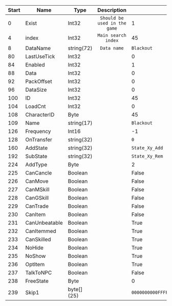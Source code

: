 |Start|Name|Type|Description|Example|
|---|---|---|:---:|---|
|0|Exist|Int32|`Should be used in the game`|1|
|4|index|Int32|`Main search index`|45|
|8|DataName|string(72)|`Data name`|`Blackout`|
|80|LastUseTick|Int32||0|
|84|Enabled|Int32||1|
|88|Data|Int32||0|
|92|PackOffset|Int32||0|
|96|DataSize|Int32||0|
|100|ID|Int32||45|
|104|LoadCnt|Int32||0|
|108|CharacterID|Byte||45|
|109|Name|string(17)||`Blackout`|
|126|Frequency|Int16||-1|
|128|OnTransfer|string(32)||`0`|
|160|AddState|string(32)||`State_Xy_Add`|
|192|SubState|string(32)||`State_Xy_Rem`|
|224|AddType|Byte||2|
|225|CanCancle|Boolean||False|
|226|CanMove|Boolean||False|
|227|CanMSkill|Boolean||False|
|228|CanGSkill|Boolean||False|
|229|CanTrade|Boolean||False|
|230|CanItem|Boolean||False|
|231|CanUnbeatable|Boolean||True|
|232|CanItemmed|Boolean||True|
|233|CanSkilled|Boolean||True|
|234|NoHide|Boolean||True|
|235|NoShow|Boolean||True|
|236|OptItem|Boolean||True|
|237|TalkToNPC|Boolean||False|
|238|FreeState|Byte||0|
|239|Skip1|byte[] (25)||`0000000000FFFF00000001FD00010000000000000000000000`|
